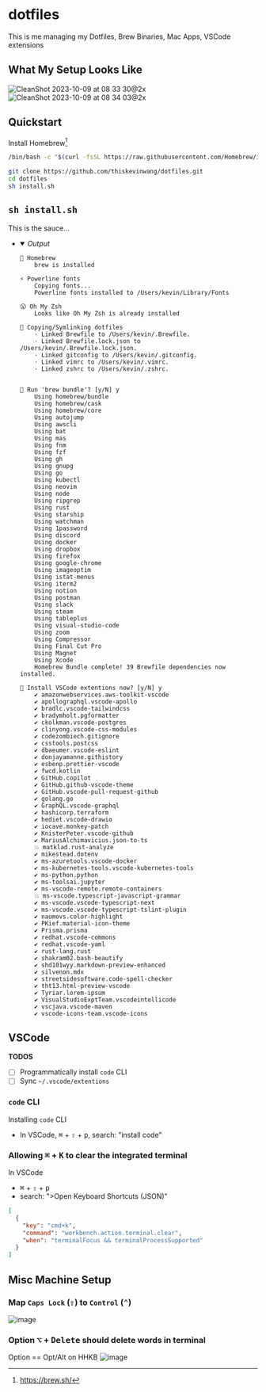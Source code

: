 # dotfiles

This is me managing my Dotfiles, Brew Binaries, Mac Apps, VSCode extensions

## What My Setup Looks Like

![CleanShot 2023-10-09 at 08 33 30@2x](https://github.com/thiskevinwang/dotfiles/assets/26389321/d753b088-1519-4fb7-b838-4505bbe39ec5#gh-light-mode-only)
![CleanShot 2023-10-09 at 08 34 03@2x](https://github.com/thiskevinwang/dotfiles/assets/26389321/7a9b20d3-016f-47e2-9c1f-104a411fb2e4#gh-dark-mode-only)


## Quickstart

Install Homebrew[^brew]

[^brew]: https://brew.sh/

```bash
/bin/bash -c "$(curl -fsSL https://raw.githubusercontent.com/Homebrew/install/HEAD/install.sh)"
```

```bash
git clone https://github.com/thiskevinwang/dotfiles.git
cd dotfiles
sh install.sh
```

## `sh install.sh`

This is the sauce...

- <details open>
    <summary><i>Output</i></summary>

  ```console
  🍻 Homebrew
      brew is installed

  ⚡️ Powerline fonts
      Copying fonts...
      Powerline fonts installed to /Users/kevin/Library/Fonts

  😮 Oh My Zsh
      Looks like Oh My Zsh is already installed

  🔗 Copying/Symlinking dotfiles
      · Linked Brewfile to /Users/kevin/.Brewfile.
      · Linked Brewfile.lock.json to /Users/kevin/.Brewfile.lock.json.
      · Linked gitconfig to /Users/kevin/.gitconfig.
      · Linked vimrc to /Users/kevin/.vimrc.
      · Linked zshrc to /Users/kevin/.zshrc.


  💭 Run 'brew bundle'? [y/N] y
      Using homebrew/bundle
      Using homebrew/cask
      Using homebrew/core
      Using autojump
      Using awscli
      Using bat
      Using mas
      Using fnm
      Using fzf
      Using gh
      Using gnupg
      Using go
      Using kubectl
      Using neovim
      Using node
      Using ripgrep
      Using rust
      Using starship
      Using watchman
      Using 1password
      Using discord
      Using docker
      Using dropbox
      Using firefox
      Using google-chrome
      Using imageoptim
      Using istat-menus
      Using iterm2
      Using notion
      Using postman
      Using slack
      Using steam
      Using tableplus
      Using visual-studio-code
      Using zoom
      Using Compressor
      Using Final Cut Pro
      Using Magnet
      Using Xcode
      Homebrew Bundle complete! 39 Brewfile dependencies now installed.

  💭 Install VSCode extentions now? [y/N] y
      ✔ amazonwebservices.aws-toolkit-vscode
      ✔ apollographql.vscode-apollo
      ✔ bradlc.vscode-tailwindcss
      ✔ bradymholt.pgformatter
      ✔ ckolkman.vscode-postgres
      ✔ clinyong.vscode-css-modules
      ✔ codezombiech.gitignore
      ✔ csstools.postcss
      ✔ dbaeumer.vscode-eslint
      ✔ donjayamanne.githistory
      ✔ esbenp.prettier-vscode
      ✔ fwcd.kotlin
      ✔ GitHub.copilot
      ✔ GitHub.github-vscode-theme
      ✔ GitHub.vscode-pull-request-github
      ✔ golang.go
      ✔ GraphQL.vscode-graphql
      ✔ hashicorp.terraform
      ✔ hediet.vscode-drawio
      ✔ iocave.monkey-patch
      ✔ KnisterPeter.vscode-github
      ✔ MariusAlchimavicius.json-to-ts
      💥 matklad.rust-analyze
      ✔ mikestead.dotenv
      ✔ ms-azuretools.vscode-docker
      ✔ ms-kubernetes-tools.vscode-kubernetes-tools
      ✔ ms-python.python
      ✔ ms-toolsai.jupyter
      ✔ ms-vscode-remote.remote-containers
      💥 ms-vscode.typescript-javascript-grammar
      ✔ ms-vscode.vscode-typescript-next
      ✔ ms-vscode.vscode-typescript-tslint-plugin
      ✔ naumovs.color-highlight
      ✔ PKief.material-icon-theme
      ✔ Prisma.prisma
      ✔ redhat.vscode-commons
      ✔ redhat.vscode-yaml
      ✔ rust-lang.rust
      ✔ shakram02.bash-beautify
      ✔ shd101wyy.markdown-preview-enhanced
      ✔ silvenon.mdx
      ✔ streetsidesoftware.code-spell-checker
      ✔ tht13.html-preview-vscode
      ✔ Tyriar.lorem-ipsum
      ✔ VisualStudioExptTeam.vscodeintellicode
      ✔ vscjava.vscode-maven
      ✔ vscode-icons-team.vscode-icons
  ```

  </details>

## VSCode

**TODOS**

- [ ] Programmatically install `code` CLI
- [ ] Sync `~/.vscode/extentions`

### `code` CLI

Installing `code` CLI

- In VSCode, <kbd>⌘</kbd> + <kbd>⇧</kbd> + <kbd>p</kbd>, search: "install code"

### Allowing <kbd>⌘</kbd> + <kbd>K</kbd> to clear the integrated terminal

In VSCode

- <kbd>⌘</kbd> + <kbd>⇧</kbd> + <kbd>p</kbd>
- search: ">Open Keyboard Shortcuts (JSON)"

```json
[
  {
    "key": "cmd+k",
    "command": "workbench.action.terminal.clear",
    "when": "terminalFocus && terminalProcessSupported"
  }
]
```

## Misc Machine Setup

### Map `Caps Lock` (<kbd>⇪</kbd>) to `Control` (<kbd>⌃</kbd>)

![image](https://user-images.githubusercontent.com/26389321/131413420-45915f24-b0d9-4107-9205-2a2bc9e795d8.png)

### Option <kbd>⌥</kbd> + <kbd>Delete</kbd> should delete words in terminal

Option == Opt/Alt on HHKB
![image](https://user-images.githubusercontent.com/26389321/131890471-e80c74f4-2876-4390-bd80-1209618a0619.png)
